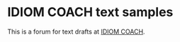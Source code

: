 # IDIOM COACH text samples

This is a forum for text drafts at [IDIOM COACH](https://idiomcoach.com).
